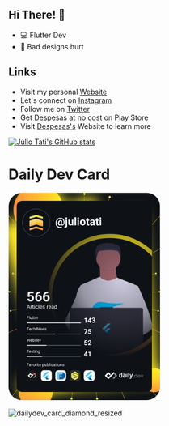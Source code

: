 ## Hi There! 👋

- 💻 Flutter Dev
- 🤕 Bad designs hurt

## Links
- Visit my personal [Website](https://juliotati.com/)
- Let's connect on [Instagram](https://instagram.com/_juliotati)
- Follow me on [Twitter](https://twitter.com/_juliotati)
- [Get Despesas](https://play.google.com/store/apps/details?id=com.mocedesenhos.despesas) at no cost on Play Store
- Visit [Despesas's](https://despesas.juliotati.com/) Website to learn more

[![Júlio Tati's GitHub stats](https://github-readme-stats.vercel.app/api?username=Juliotati&langs_count=3&layout=compact&show_icons=true&theme=tokyonight&count_private=true&include_all_commits=true)](https://github.com/Juliotati/github-readme-stats)

# Daily Dev Card
<a href="https://app.daily.dev/juliotati"><img src="https://github.com/Juliotati/Juliotati/blob/master/devcard.svg" width="300" alt="Júlio Tati's Dev Card"/></a>

![dailydev_card_diamond_resized](https://user-images.githubusercontent.com/59662912/129550656-d4308203-b1bf-46d7-bf9d-3a54533e5331.png)
